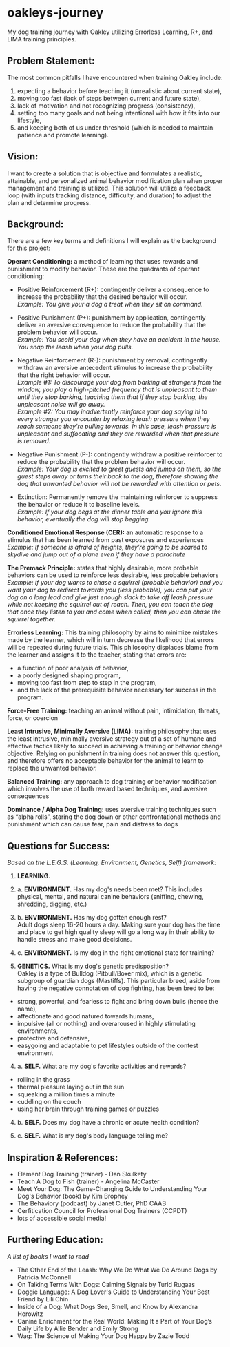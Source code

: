 # oakleys-journey
My dog training journey with Oakley utilizing Errorless Learning, R+, and LIMA training principles.

## Problem Statement:
The most common pitfalls I have encountered when training Oakley include:
1. expecting a behavior before teaching it (unrealistic about current state),
2. moving too fast (lack of steps between current and future state),
3. lack of motivation and not recognizing progress (consistency),
4. setting too many goals and not being intentional with how it fits into our lifestyle,
5. and keeping both of us under threshold (which is needed to maintain patience and promote learning).

## Vision:
I want to create a solution that is objective and formulates a realistic, attainable, and personalized animal behavior modification plan when proper management and training is utilized. This solution will utilize a feedback loop (with inputs tracking distance, difficulty, and duration) to adjust the plan and determine progress.

## Background:
There are a few key terms and definitions I will explain as the background for this project:

**Operant Conditioning:** a method of learning that uses rewards and  punishment to modify behavior. These are the quadrants of operant conditioning:
- Positive Reinforcement (R+): contingently deliver a consequence to increase the probability that the desired behavior will occur.<br>
*Example: You give your a dog a treat when they sit on command.*

- Positive Punishment (P+): punishment by application, contingently deliver an aversive consequence to reduce the probability that the problem behavior will occur. <br>
*Example: You scold your dog when they have an accident in the house. You snap the leash when your dog pulls.*

- Negative Reinforcement (R-): punishment by removal, contingently withdraw an aversive antecedent stimulus to increase the probability that the right behavior will occur. <br>
*Example #1: To discourage your dog from barking at strangers from the window, you play a high-pitched frequency that is unpleasant to them until they stop barking, teaching them that if they stop barking, the unpleasant noise will go away.* <br>
*Example #2: You may inadvertently reinforce your dog saying hi to every stranger you encounter by relaxing leash pressure when they reach someone they're pulling towards. In this case, leash pressure is unpleasant and suffocating and they are rewarded when that pressure is removed.*

- Negative Punishment (P-): contingently withdraw a positive reinforcer to reduce the probability that the problem behavior will occur.<br>
*Example: Your dog is excited to greet guests and jumps on them, so the guest steps away or turns their back to the dog, therefore showing the dog that unwanted behavior will not be rewarded with attention or pets.*

- Extinction: Permanently remove the maintaining reinforcer to suppress the behavior or reduce it to baseline levels.<br>
*Example: If your dog begs at the dinner table and you ignore this behavior, eventually the dog will stop begging.*

**Conditioned Emotional Response (CER):** an automatic response to a stimulus that has been learned from past exposures and experiences <br>
*Example: If someone is afraid of heights, they're going to be scared to skydive and jump out of a plane even if they have a parachute*

**The Premack Principle:** states that highly desirable, more probable behaviors can be used to reinforce less desirable, less probable behaviors<br>
*Example: If your dog wants to chase a squirrel (probable behavior) and you want your dog to redirect towards you (less probable), you can put your dog on a long lead and give just enough slack to take off leash pressure while not keeping the squirrel out of reach. Then, you can teach the dog that once they listen to you and come when called, then you can chase the squirrel together.* 

**Errorless Learning:** This training philosophy by aims to minimize mistakes made by the learner, which will in turn decrease the likelihood that errors will be repeated during future trials. This philosophy displaces blame from the learner and assigns it to the teacher, stating that errors are:
- a function of poor analysis of behavior,
- a poorly designed shaping program,
- moving too fast from step to step in the program,
- and the lack of the prerequisite behavior necessary for success in the program.

**Force-Free Training:** teaching an animal without pain, intimidation, threats, force, or coercion

**Least Intrusive, Minimally Aversive (LIMA):** training philosophy that uses the least intrusive, minimally aversive strategy out of a set of humane and effective tactics likely to succeed in achieving a training or behavior change objective. Relying on punishment in training does not answer this question, and therefore offers no acceptable behavior for the animal to learn to replace the unwanted behavior.

**Balanced Training:** any approach to dog training or behavior modification which involves the use of both reward based techniques, and aversive consequences

**Dominance / Alpha Dog Training:** uses aversive training techniques such as “alpha rolls”, staring the dog down or other confrontational methods and punishment which can cause fear, pain and distress to dogs

## Questions for Success:
*Based on the L.E.G.S. (Learning, Environment, Genetics, Self) framework:*

1. **LEARNING.**

2. a. **ENVIRONMENT.** Has my dog's needs been met? This includes physical, mental, and natural canine behaviors (sniffing, chewing, shredding, digging, etc.)

2. b. **ENVIRONMENT.** Has my dog gotten enough rest? <br>
Adult dogs sleep 16-20 hours a day. Making sure your dog has the time and place to get high quality sleep will go a long way in their ability to handle stress and make good decisions.

2. c. **ENVIRONMENT.** Is my dog in the right emotional state for training?

3. **GENETICS.** What is my dog's genetic predisposition? <br>
Oakley is a type of Bulldog (Pitbull/Boxer mix), which is a genetic subgroup of guardian dogs (Mastiffs). This particular breed, aside from having the negative connotation of dog fighting, has been bred to be:
- strong, powerful, and fearless to fight and bring down bulls (hence the name),
- affectionate and good natured towards humans,
- impulsive (all or nothing) and overaroused in highly stimulating environments,
- protective and defensive,
- easygoing and adaptable to pet lifestyles outside of the contest environment

4. a. **SELF.** What are my dog's favorite activities and rewards?
- rolling in the grass
- thermal pleasure laying out in the sun
- squeaking a million times a minute
- cuddling on the couch
- using her brain through training games or puzzles

4. b. **SELF.** Does my dog have a chronic or acute health condition?

4. c. **SELF.** What is my dog's body language telling me?

## Inspiration & References:
- Element Dog Training (trainer) - Dan Skulkety
- Teach A Dog to Fish (trainer) - Angelina McCaster
- Meet Your Dog: The Game-Changing Guide to Understanding Your Dog's Behavior (book) by Kim Brophey
- The Behaviory (podcast) by Janet Cutler, PhD CAAB
- Cerfitication Council for Professional Dog Trainers (CCPDT)
- lots of accessible social media!

## Furthering Education:
*A list of books I want to read*
- The Other End of the Leash: Why We Do What We Do Around Dogs by Patricia McConnell
- On Talking Terms With Dogs: Calming Signals by Turid Rugaas
- Doggie Language: A Dog Lover's Guide to Understanding Your Best Friend by Lili Chin
- Inside of a Dog: What Dogs See, Smell, and Know by Alexandra Horowitz
- Canine Enrichment for the Real World: Making It a Part of Your Dog’s Daily Life by Allie Bender and Emily Strong
- Wag: The Science of Making Your Dog Happy by Zazie Todd
